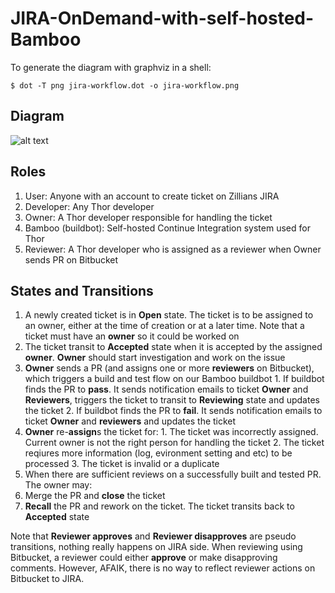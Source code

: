 JIRA-OnDemand-with-self-hosted-Bamboo
=====================================
To generate the diagram with graphviz in a shell:
```Shell
$ dot -T png jira-workflow.dot -o jira-workflow.png
```
## Diagram
![alt text](https://raw.github.com/kennethho/JIRA-OnDemand-with-self-hosted-Bamboo/master/jira-workflow.png "Workflow")

## Roles
1. User: Anyone with an account to create ticket on Zillians JIRA
2. Developer: Any Thor developer
3. Owner: A Thor developer responsible for handling the ticket
4. Bamboo (buildbot): Self-hosted Continue Integration system used for Thor
5. Reviewer: A Thor developer who is assigned as a reviewer when Owner sends PR on Bitbucket

## States and Transitions
1. A newly created ticket is in **Open** state. The ticket is to be assigned to an owner, either at the time of creation or at a later time. Note that a ticket must have an **owner** so it could be worked on
2. The ticket transit to **Accepted** state when it is accepted by the assigned **owner**. **Owner** should start investigation and work on the issue
  1. **Owner** sends a PR (and assigns one or more **reviewers** on Bitbucket), which triggers a build and test flow on our Bamboo buildbot
    1. If buildbot finds the PR to **pass**. It sends notification emails to ticket **Owner** and **Reviewers**, triggers the ticket to transit to **Reviewing** state and updates the ticket
    2. If buildbot finds the PR to **fail**. It sends notification emails to ticket **Owner** and **reviewers** and updates the ticket
  2. **Owner** re-**assign**s the ticket for:
    1. The ticket was incorrectly assigned. Current owner is not the right person for handling the ticket
    2. The ticket reqiures more information (log, evironment setting and etc) to be processed
    3. The ticket is invalid or a duplicate
3. When there are sufficient reviews on a successfully built and tested PR. The owner may:
  1. Merge the PR and **close** the ticket
  2. **Recall** the PR and rework on the ticket. The ticket transits back to **Accepted** state

Note that **Reviewer approves** and **Reviewer disapproves** are pseudo transitions, nothing really happens on JIRA side. When reviewing using Bitbucket, a reviewer could either **approve** or make disapproving comments. However, AFAIK, there is no way to reflect reviewer actions on Bitbucket to JIRA.
